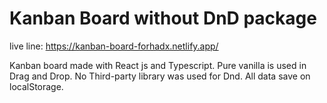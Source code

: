 # Kanban Board without DnD package

live line: https://kanban-board-forhadx.netlify.app/

Kanban board made with React js and Typescript. Pure vanilla is used in Drag and Drop. No Third-party library was used for Dnd. All data save on localStorage.
